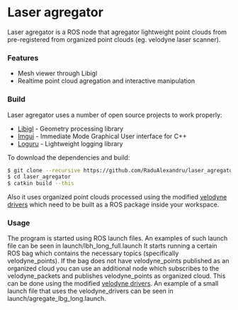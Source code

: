 # Laser agregator

Laser agregator is a ROS node that agregator lightweight point clouds from pre-registered from organized point clouds (eg. velodyne laser scanner).

### Features
 - Mesh viewer through Libigl
 - Realtime point cloud agregation and interactive manipulation

### Build

Laser agregator uses a number of open source projects to work properly:
* [Libigl] - Geometry processing library
* [Imgui] - Immediate Mode Graphical User interface for C++
* [Loguru] - Lightweight logging library

To download the dependencies and build:

```sh
$ git clone --recursive https://github.com/RaduAlexandru/laser_agregator.git
$ cd laser_agregator
$ catkin build --this
```

Also it uses organized point clouds processed using the modified [velodyne drivers] which need to be built as a ROS package inside your workspace.

### Usage 

The program is started using ROS launch files. An examples of such launch file can be seen in launch/lbh_long_full.launch 
It starts running a certain ROS bag which contains the necessary topics (specifically velodyne_points). If the bag does not have velodyne_points published as an organized cloud you can use an additional node which subscribes to the velodyne_packets and publishes velodyne_points as organized cloud. This can be done using the modified [velodyne drivers]. An example of a small launch file that uses the velodyne_drivers can be seen in launch/agregate_lbg_long.launch.


[//]: # (These are reference links used in the body of this note and get stripped out when the markdown processor does its job. There is no need to format nicely because it shouldn't be seen. Thanks SO - http://stackoverflow.com/questions/4823468/store-comments-in-markdown-syntax)

   [Libigl]: <https://github.com/libigl/libigl>
   [Imgui]: <https://github.com/ocornut/imgui>
   [Loguru]: <https://github.com/emilk/loguru>
   [velodyne drivers]: <https://github.com/RaduAlexandru/velodyne_drivers>
